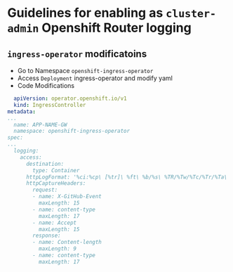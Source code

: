 # Guidelines for enabling as `cluster-admin` Openshift Router logging

## `ingress-operator` modificatoins

* Go to Namespace `openshift-ingress-operator`
* Access `Deployment` ingress-operator and modify yaml
* Code Modifications

```yaml
  apiVersion: operator.openshift.io/v1
  kind: IngressController
metadata:
...
  name: APP-NAME-GW
  namespace: openshift-ingress-operator
spec:
...
  logging:
    access:
      destination:
        type: Container
      httpLogFormat: '%ci:%cp\ [%tr]\ %ft\ %b/%s\ %TR/%Tw/%Tc/%Tr/%Ta\ %ST\ %B\ %CC\ %CS\ %tsc\ %ac/%fc/%bc/%sc/%rc %sq/%bq\ %hr\ %hs\ %{+Q}r\ %sslc\ %sslv\ %H\ %HM'
      httpCaptureHeaders:
        request: 
        - name: X-GitHub-Event
          maxLength: 15
        - name: content-type
          maxLength: 17
        - name: Accept
          maxLength: 15
        response:
        - name: Content-length
          maxLength: 9
        - name: content-type
          maxLength: 17  
```

    
    
      






